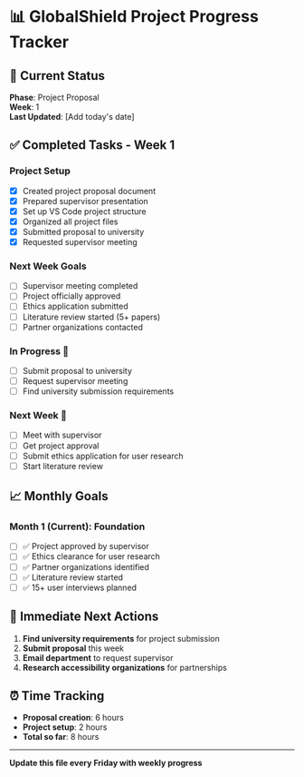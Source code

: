 # 📊 GlobalShield Project Progress Tracker

## 🎯 Current Status

**Phase**: Project Proposal  
**Week**: 1  
**Last Updated**: [Add today's date]

## ✅ Completed Tasks - Week 1

### Project Setup

- [x] Created project proposal document
- [x] Prepared supervisor presentation
- [x] Set up VS Code project structure
- [x] Organized all project files
- [x] Submitted proposal to university
- [x] Requested supervisor meeting

### Next Week Goals

- [ ] Supervisor meeting completed
- [ ] Project officially approved
- [ ] Ethics application submitted
- [ ] Literature review started (5+ papers)
- [ ] Partner organizations contacted

### In Progress 🔄

- [ ] Submit proposal to university
- [ ] Request supervisor meeting
- [ ] Find university submission requirements

### Next Week 📅

- [ ] Meet with supervisor
- [ ] Get project approval
- [ ] Submit ethics application for user research
- [ ] Start literature review

## 📈 Monthly Goals

### Month 1 (Current): Foundation

- [ ] ✅ Project approved by supervisor
- [ ] ✅ Ethics clearance for user research
- [ ] ✅ Partner organizations identified
- [ ] ✅ Literature review started
- [ ] ✅ 15+ user interviews planned

## 🎯 Immediate Next Actions

1. **Find university requirements** for project submission
2. **Submit proposal** this week
3. **Email department** to request supervisor
4. **Research accessibility organizations** for partnerships

## ⏰ Time Tracking

- **Proposal creation**: 6 hours
- **Project setup**: 2 hours
- **Total so far**: 8 hours

---

**Update this file every Friday with weekly progress**
